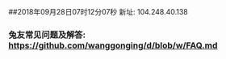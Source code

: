 ##2018年09月28日07时12分07秒 新址: 104.248.40.138
### 兔友常见问题及解答: https://github.com/wanggonging/d/blob/w/FAQ.md
